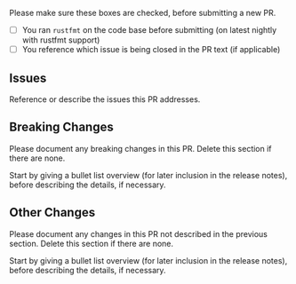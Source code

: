 Please make sure these boxes are checked, before submitting a new PR.

- [ ] You ran `rustfmt` on the code base before submitting (on latest nightly with rustfmt support)
- [ ] You reference which issue is being closed in the PR text (if applicable)

## Issues

Reference or describe the issues this PR addresses.

## Breaking Changes

Please document any breaking changes in this PR. 
Delete this section if there are none.

Start by giving a bullet list overview (for later inclusion in the release notes), before describing the details, if necessary.

## Other Changes

Please document any changes in this PR not described in the previous section.
Delete this section if there are none.

Start by giving a bullet list overview (for later inclusion in the release notes), before describing the details, if necessary.
